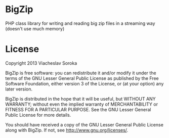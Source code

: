 BigZip
======

PHP class library for writing and reading big zip files in a streaming way (doesn't use much memory)


License
=======

Copyright 2013 Viacheslav Soroka
 
BigZip is free software: you can redistribute it and/or modify
it under the terms of the GNU Lesser General Public License as published by
the Free Software Foundation, either version 3 of the License, or
(at your option) any later version.

BigZip is distributed in the hope that it will be useful,
but WITHOUT ANY WARRANTY; without even the implied warranty of
MERCHANTABILITY or FITNESS FOR A PARTICULAR PURPOSE.  See the
GNU Lesser General Public License for more details.

You should have received a copy of the GNU Lesser General Public License
along with BigZip.  If not, see <http://www.gnu.org/licenses/>.
